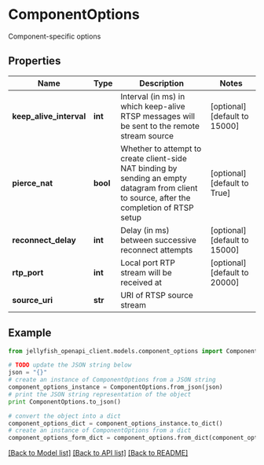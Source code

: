 # ComponentOptions

Component-specific options

## Properties
Name | Type | Description | Notes
------------ | ------------- | ------------- | -------------
**keep_alive_interval** | **int** | Interval (in ms) in which keep-alive RTSP messages will be sent to the remote stream source | [optional] [default to 15000]
**pierce_nat** | **bool** | Whether to attempt to create client-side NAT binding by sending an empty datagram from client to source, after the completion of RTSP setup | [optional] [default to True]
**reconnect_delay** | **int** | Delay (in ms) between successive reconnect attempts | [optional] [default to 15000]
**rtp_port** | **int** | Local port RTP stream will be received at | [optional] [default to 20000]
**source_uri** | **str** | URI of RTSP source stream | 

## Example

```python
from jellyfish_openapi_client.models.component_options import ComponentOptions

# TODO update the JSON string below
json = "{}"
# create an instance of ComponentOptions from a JSON string
component_options_instance = ComponentOptions.from_json(json)
# print the JSON string representation of the object
print ComponentOptions.to_json()

# convert the object into a dict
component_options_dict = component_options_instance.to_dict()
# create an instance of ComponentOptions from a dict
component_options_form_dict = component_options.from_dict(component_options_dict)
```
[[Back to Model list]](../README.md#documentation-for-models) [[Back to API list]](../README.md#documentation-for-api-endpoints) [[Back to README]](../README.md)


